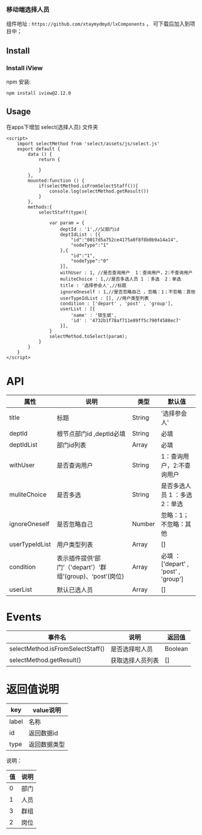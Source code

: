 
### 移动端选择人员

组件地址 : `https://github.com/xtaymydmyd/lxComponents` ， 可下载后加入到项目中；

## Install

### Install iView 

npm 安装:
```
npm install iview@2.12.0
```

## Usage

在apps下增加 select(选择人员) 文件夹

```vue
<script>
    import selectMethod from 'select/assets/js/select.js'
    export default {
        data () {
            return {
                
            }
        },
        mounted:function () {
            if(selectMethod.isFromSelectStaff()){
                console.log(selectMethod.getResult())
            }
        },
        methods:{
            selectStaff(type){

                var param = { 
                    deptId : '1',//父部门id 
                    deptIdList : [{
                        "id":"0017d5a752ce4175a0f8f8b0b9a14a14",
                        "nodeType":"1"
                    },{
                        "id":"1",
                        "nodeType":"0"
                    }],
                    withUser : 1, //是否查询用户  1：查询用户，2:不查询用户
                    muliteChoice : 1,//是否多选人员 1 ：多选  2：单选
                    title : '选择参会人',//标题
                    ignoreOneself : 1,//是否忽略自己 ，忽略：1；不忽略：其他 
                    userTypeIdList : [], //用户类型列表
                    condition : ['depart' , 'post' , 'group'],
                    userList : [{
                        'name' : '锁生斌',
                        'id' : '4732b1f78af711e89ff5c790f4588ec7'
                    }],
                }
                selectMethod.toSelect(param);  
            }
        }
    }
</script>
```

# API

| 属性 | 说明 | 类型 | 默认值 |
| ------ | ------ | ------ | ------ |
| title | 标题 | String | '选择参会人' |
| deptId | 根节点部门id ,deptId必填 | String | 必填 |
| deptIdList | 部门id列表 | Array | 必填 |
| withUser | 是否查询用户 | String | 1：查询用户，2:不查询用户 |
| muliteChoice | 是否多选 | String | 是否多选人员 1 ：多选  2：单选 |
| ignoreOneself | 是否忽略自己 | Number | 忽略：1；不忽略：其他  |
| userTypeIdList | 用户类型列表 | Array | [] |
| condition | 表示插件提供‘部门’（'depart'）‘群组’(group)、‘post’(岗位) | Array | 必填 ： ['depart' , 'post' , 'group'] |
| userList | 默认已选人员 | Array | [] |


# Events

| 事件名 | 说明 | 返回值 |
| ------ | ------ | ------ |
| selectMethod.isFromSelectStaff() | 是否选择啦人员 | Boolean |
| selectMethod.getResult() | 获取选择人员列表 | [] |


# 返回值说明 


| key | value说明 | 
| ------ | ------ |
| label | 名称 |
| id | 返回数据id |
| type | 返回数据类型 |


说明：

| 值 | 说明 |
| ------ | ------ |
| 0 | 部门 |
| 1 | 人员 |
| 3 | 群组 |
| 2 | 岗位 |

